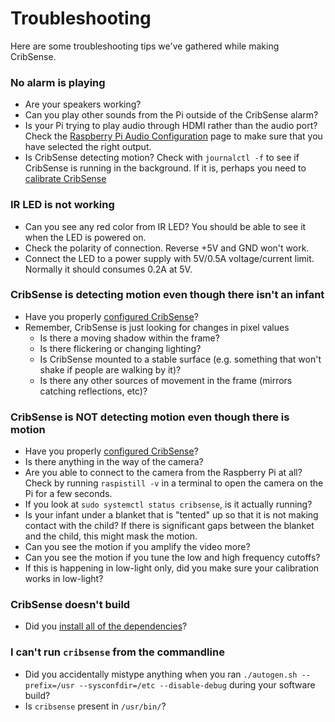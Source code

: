 # Troubleshooting

Here are some troubleshooting tips we've gathered while making CribSense.

### No alarm is playing

-   Are your speakers working?
-   Can you play other sounds from the Pi outside of the CribSense alarm?
-   Is your Pi trying to play audio through HDMI rather than the audio port? Check the [Raspberry Pi Audio Configuration](https://www.raspberrypi.org/documentation/configuration/audio-config.md) page to make sure that you have selected the right output.
-   Is CribSense detecting motion? Check with `journalctl -f` to see if CribSense is running in the background. If it is, perhaps you need to [calibrate CribSense](./config.md)

### IR LED is not working

- Can you see any red color from IR LED? You should be able to see it when the LED is powered on.
- Check the polarity of connection. Reverse +5V and GND won't work.
- Connect the LED to a power supply with 5V/0.5A voltage/current limit. Normally it should consumes 0.2A at 5V.

### CribSense is detecting motion even though there isn't an infant

-   Have you properly [configured CribSense](./config.md)?
-   Remember, CribSense is just looking for changes in pixel values
    -   Is there a moving shadow within the frame?
    -   Is there flickering or changing lighting?
    -   Is CribSense mounted to a stable surface (e.g. something that won't shake if people are walking by it)?
    -   Is there any other sources of movement in the frame (mirrors catching reflections, etc)?

### CribSense is NOT detecting motion even though there is motion

-   Have you properly [configured CribSense](./config.md)?
-   Is there anything in the way of the camera?
-   Are you able to connect to the camera from the Raspberry Pi at all? Check by running `raspistill -v` in a terminal to open the camera on the Pi for a few seconds.
-   If you look at `sudo systemctl status cribsense`, is it actually running?
-   Is your infant under a blanket that is "tented" up so that it is not making contact with the child? If there is significant gaps between the blanket and the child, this might mask the motion.
-   Can you see the motion if you amplify the video more?
-   Can you see the motion if you tune the low and high frequency cutoffs?
-   If this is happening in low-light only, did you make sure your calibration works in low-light?

### CribSense doesn't build

-   Did you [install all of the dependencies](./sw-setup.md)?

### I can't run `cribsense` from the commandline

-   Did you accidentally mistype anything when you ran `./autogen.sh --prefix=/usr --sysconfdir=/etc --disable-debug` during your software build?
-   Is `cribsense` present in `/usr/bin/`?
